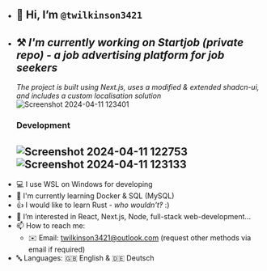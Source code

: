- ## 👋 Hi, I’m `@twilkinson3421`
- ## ⚒️ ***I'm currently working on Startjob (private repo) - a job advertising platform for job seekers***
  *The project is built using Next.js, uses a modified & extended shadcn-ui, and includes a custom localisation solution*
  ![Screenshot 2024-04-11 123401](https://github.com/twilkinson3421/twilkinson3421/assets/88404826/392943d7-a576-48d5-a33a-43d892487cfc)
  ### Development
  ![Screenshot 2024-04-11 122753](https://github.com/twilkinson3421/twilkinson3421/assets/88404826/c9161144-afd9-4448-aa53-51d4b2cd6a23)
  ![Screenshot 2024-04-11 123133](https://github.com/twilkinson3421/twilkinson3421/assets/88404826/78b86ced-9478-43c8-ae82-3bc449f3d930)
  ---
- 💻 I use WSL on Windows for developing
- 🏫 I'm currently learning Docker & SQL (MySQL)
- 👍 I would like to learn Rust - *who wouldn't‽* :)
- 👀 I’m interested in React, Next.js, Node, full-stack web-development...
- 📫 How to reach me:
  - ✉️ Email: twilkinson3421@outlook.com (request other methods via email if required)
- 🔤 Languages: 🇬🇧 English & 🇩🇪 Deutsch
